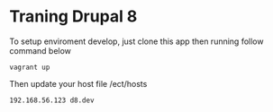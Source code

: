# Traning Drupal 8

To setup enviroment develop, just clone this app then running follow command below

```
vagrant up

```

Then update your host file /ect/hosts

```
192.168.56.123 d8.dev

```